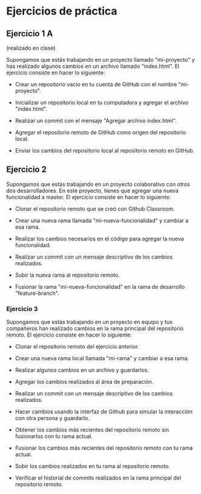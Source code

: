 # Ejercicios de práctica 

## Ejercicio 1 A
(realizado en clase)

Supongamos que estás trabajando en un proyecto llamado "mi-proyecto" y has realizado algunos cambios en un archivo llamado "index.html". El ejercicio consiste en hacer lo siguiente: 

- Crear un repositorio vacío en tu cuenta de GitHub con el nombre "mi-proyecto". 

- Inicializar un repositorio local en tu computadora y agregar el archivo "index.html". 

- Realizar un commit con el mensaje "Agregar archivo index.html". 

- Agregar el repositorio remoto de GitHub como origen del repositorio local. 

- Enviar los cambios del repositorio local al repositorio remoto en GitHub. 

 

## Ejercicio 2 

Supongamos que estás trabajando en un proyecto colaborativo con otros dos desarrolladores. En este proyecto, tienes que agregar una nueva funcionalidad a master. El ejercicio consiste en hacer lo siguiente: 

- Clonar el repositorio remoto que se creó con Github Classroom. 

- Crear una nueva rama llamada "mi-nueva-funcionalidad" y cambiar a esa rama. 

- Realizar los cambios necesarios en el código para agregar la nueva funcionalidad. 

- Realizar un commit con un mensaje descriptivo de los cambios realizados. 

- Subir la nueva rama al repositorio remoto. 

- Fusionar la rama "mi-nueva-funcionalidad" en la rama de desarrollo "feature-branch". 


### Ejercicio 3 

Supongamos que estás trabajando en un proyecto en equipo y tus compañeros han realizado cambios en la rama principal del repositorio remoto. El ejercicio consiste en hacer lo siguiente: 

- Clonar el repositorio remoto del ejercicio anterior.

- Crear una nueva rama local llamada "mi-rama" y cambiar a esa rama. 

- Realizar algunos cambios en un archivo y guardarlos. 

- Agregar los cambios realizados al área de preparación. 

- Realizar un commit con un mensaje descriptivo de los cambios realizados. 

- Hacer cambios usando la interfaz de Github para simular la interacción con otra persona y guardarlo. 

- Obtener los cambios más recientes del repositorio remoto sin fusionarlos con tu rama actual. 

- Fusionar los cambios más recientes del repositorio remoto con tu rama actual. 

- Subir los cambios realizados en tu rama al repositorio remoto. 

- Verificar el historial de commits realizados en la rama principal del repositorio remoto. 
